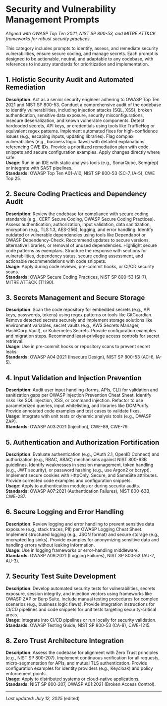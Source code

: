 # Security and Vulnerability Management Prompts
*Aligned with OWASP Top Ten 2021, NIST SP 800-53, and MITRE ATT&CK frameworks for robust security practices.*

This category includes prompts to identify, assess, and remediate security vulnerabilities, ensure secure coding, and manage secrets. Each prompt is designed to be actionable, neutral, and adaptable to any codebase, with references to industry standards for prioritization and implementation.

## 1. Holistic Security Audit and Automated Remediation
**Description**: Act as a senior security engineer adhering to OWASP Top Ten 2021 and NIST SP 800-53. Conduct a comprehensive audit of the codebase to identify vulnerabilities, including injection attacks (SQL, XSS), broken authentication, sensitive data exposure, security misconfigurations, insecure deserialization, and known vulnerable components. Detect hardcoded secrets, API keys, or credentials using tools like TruffleHog or equivalent regex patterns. Implement automated fixes for high-confidence issues (e.g., escaping inputs, updating libraries). Flag complex vulnerabilities (e.g., business logic flaws) with detailed explanations referencing CWE IDs. Provide a prioritized remediation plan with code snippets and secure configuration examples. Apply changes directly where safe.  
**Usage**: Run in an IDE with static analysis tools (e.g., SonarQube, Semgrep) or integrate with SAST pipelines.  
**Standards**: OWASP Top Ten A01-A10, NIST SP 800-53 (SC-7, IA-5), CWE Top 25.

## 2. Secure Coding Practices and Dependency Audit
**Description**: Review the codebase for compliance with secure coding standards (e.g., CERT Secure Coding, OWASP Secure Coding Practices). Assess authentication, authorization, input validation, data sanitization, encryption (e.g., TLS 1.3, AES-256), logging, and error handling. Identify outdated or vulnerable dependencies using tools like Dependabot or OWASP Dependency-Check. Recommend updates to secure versions, alternative libraries, or removal of unused dependencies. Highlight secure code patterns as exemplars. Structure the response with sections for vulnerabilities, dependency status, secure coding assessment, and actionable recommendations with code snippets.  
**Usage**: Apply during code reviews, pre-commit hooks, or CI/CD security scans.  
**Standards**: OWASP Secure Coding Practices, NIST SP 800-53 (SI-7), MITRE ATT&CK (T1190).

## 3. Secrets Management and Secure Storage
**Description**: Scan the code repository for embedded secrets (e.g., API keys, passwords, tokens) using regex patterns or tools like GitGuardian. Remove detected secrets securely and implement storage solutions like environment variables, secret vaults (e.g., AWS Secrets Manager, HashiCorp Vault), or Kubernetes Secrets. Provide configuration examples and migration steps. Recommend least-privilege access controls for secret retrieval.  
**Usage**: Use in pre-commit hooks or repository scans to prevent secret leaks.  
**Standards**: OWASP A04:2021 (Insecure Design), NIST SP 800-53 (AC-6, IA-5).

## 4. Input Validation and Injection Prevention
**Description**: Audit user input handling (forms, APIs, CLI) for validation and sanitization gaps per OWASP Injection Prevention Cheat Sheet. Identify risks like SQL injection, XSS, or command injection. Refactor to use parameterized queries, input whitelisting, and libraries like DOMPurify. Provide annotated code examples and test cases to validate fixes.  
**Usage**: Integrate with unit tests or dynamic analysis tools (e.g., OWASP ZAP).  
**Standards**: OWASP A03:2021 (Injection), CWE-89, CWE-79.

## 5. Authentication and Authorization Fortification
**Description**: Evaluate authentication (e.g., OAuth 2.1, OpenID Connect) and authorization (e.g., RBAC, ABAC) mechanisms against NIST 800-63B guidelines. Identify weaknesses in session management, token handling (e.g., JWT security), or password hashing (e.g., use Argon2 or bcrypt). Implement secure cookies with HttpOnly, Secure, and SameSite attributes. Provide corrected code examples and configuration snippets.  
**Usage**: Apply to authentication modules or during security audits.  
**Standards**: OWASP A07:2021 (Authentication Failures), NIST 800-63B, CWE-287.

## 6. Secure Logging and Error Handling
**Description**: Review logging and error handling to prevent sensitive data exposure (e.g., stack traces, PII) per OWASP Logging Cheat Sheet. Implement structured logging (e.g., JSON format) and secure storage (e.g., encrypted log sinks). Provide examples for anonymizing sensitive data and handling errors without leaking information.  
**Usage**: Use in logging frameworks or error-handling middleware.  
**Standards**: OWASP A09:2021 (Logging Failures), NIST SP 800-53 (AU-2, AU-3).

## 7. Security Test Suite Development
**Description**: Develop automated security tests for vulnerabilities, secrets exposure, session integrity, and injection vectors using frameworks like OWASP ZAP or Burp Suite. Include manual testing procedures for complex scenarios (e.g., business logic flaws). Provide integration instructions for CI/CD pipelines and code snippets for unit tests targeting security-critical areas.  
**Usage**: Integrate into CI/CD pipelines or run locally for security validation.  
**Standards**: OWASP Testing Guide, NIST SP 800-53 (CA-8), CWE-1215.

## 8. Zero Trust Architecture Integration
**Description**: Assess the codebase for alignment with Zero Trust principles (e.g., NIST SP 800-207). Implement continuous verification for all requests, micro-segmentation for APIs, and mutual TLS authentication. Provide configuration examples for identity providers (e.g., Keycloak) and policy enforcement points.  
**Usage**: Apply to distributed systems or cloud-native applications.  
**Standards**: NIST SP 800-207, OWASP A01:2021 (Broken Access Control).

---

*Last updated: July 12, 2025*
(edited)















